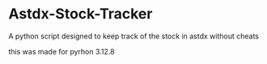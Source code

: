# Astdx-Stock-Tracker
A python script designed to keep track of the stock in astdx without cheats

this was made for pyrhon 3.12.8
